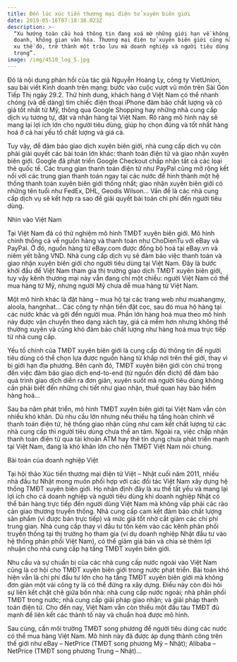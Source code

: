 ```yaml
---
title: Đến lúc xúc tiến thương mại điện tử xuyên biên giới
date: 2019-05-16T07:18:38.023Z
description: >-
  “Xu hướng toàn cầu hoá thông tin đang xoá mờ những giới hạn về không gian kinh
  doanh, không gian văn hóa. Thương mại điện tử xuyên biên giới cũng nằm trong
  xu thế đó, trở thành một trào lưu mà doanh nghiệp và người tiêu dùng phải chú
  trọng”.
image: /img/4510_log_5.jpg
---
```

Đó là nội dung phản hồi của tác giả Nguyễn Hoàng Ly, công ty VietUnion, sau bài viết Kinh doanh trên mạng: bước vào cuộc vượt vũ môn trên Sài Gòn Tiếp Thị ngày 29.2. Thử hình dung, khách hàng ở Việt Nam có thể nhanh chóng (và dễ dàng) tìm chiếc điện thoại iPhone đảm bảo chất lượng và có giá tốt nhất từ Mỹ, thông qua Google Shopping hay những nhà cung cấp dịch vụ tương tự, đặt và nhận hàng tại Việt Nam. Rõ ràng mô hình này sẽ mang lại lợi ích lớn cho người tiêu dùng, giúp họ chọn đúng và tốt nhất hàng hoá ở cả hai yếu tố chất lượng và giá cả.



Tuy vậy, để đảm bảo giao dịch xuyên biên giới, nhà cung cấp dịch vụ còn phải giải quyết các bài toán lớn khác: thanh toán điện tử và giao nhận xuyên biên giới. Google đã phát triển Google Checkout chấp nhận tất cả các loại thẻ quốc tế. Các trung gian thanh toán điện tử như PayPal cũng mở rộng kết nối với các trung gian thanh toán ngay tại các nước để hình thành một hệ thống thanh toán xuyên biên giới thống nhất; giao nhận xuyên biên giới có những tên tuổi như FedEx, DHL, Geodis Wilson... Vấn đề là các nhà cung cấp dịch vụ sẽ kết hợp ra sao để giải quyết bài toán chi phí đến người tiêu dùng.



Nhìn vào Việt Nam



Tại Việt Nam đã có thử nghiệm mô hình TMĐT xuyên biên giới. Mô hình chính thống cả về nguồn hàng và thanh toán như ChoDienTu với eBay và PayPal. Ở đó, nguồn hàng từ eBay.com được đồng bộ hoá tại eBay.vn và niêm yết bằng VND. Nhà cung cấp dịch vụ sẽ đảm bảo việc thanh toán và giao nhận xuyên biên giới cho người tiêu dùng tại Việt Nam. Đây là bước khởi đầu để Việt Nam tham gia thị trường giao dịch TMĐT xuyên biên giới, tuy vậy kênh thương mại này vẫn đang chỉ một chiều: người Việt Nam có thể mua hàng từ Mỹ, nhưng người Mỹ chưa dễ mua hàng từ Việt Nam.



Một mô hình khác là đặt hàng – mua hộ tại các trang web như muahangmy, aloola, hangnhat… Các công ty nhận tiền đặt cọc, sau đó mua hộ hàng tại các nước khác và gởi đến người mua. Phần lớn hàng hoá mua theo mô hình này được vận chuyển theo dạng xách tay, giá cả mềm hơn nhưng không thể thường xuyên và cũng khó đảm bảo chất lượng như hàng hoá mua trực tiếp từ nhà cung cấp.



Yếu tố chính của TMĐT xuyên biên giới là cung cấp đủ thông tin để người tiêu dùng có thể chọn lựa được nguồn hàng từ khắp nơi trên thế giới, thay vì bị giới hạn địa phương. Bên cạnh đó, TMĐT xuyên biên giới còn chú trọng đến việc đảm bảo giao dịch end-to-end (từ nguồn đến đích) để đảm bảo quá trình giao dịch diễn ra đơn giản, xuyên suốt mà người tiêu dùng không cần phải biết đến những chi tiết như giao nhận, thuế quan hay bảo hiểm hàng hoá…



Sau ba năm phát triển, mô hình TMĐT xuyên biên giới tại Việt Nam vẫn còn nhiều khó khăn. Dù nhu cầu lớn nhưng nếu thiếu hạ tầng hoàn chỉnh về thanh toán điện tử, hệ thống giao nhận cũng như cam kết chất lượng từ các nhà cung cấp thì người tiêu dùng chưa thể an tâm. Ngoài ra, việc chấp nhận thanh toán điện tử qua tài khoản ATM hay thẻ tín dụng chưa phát triển mạnh tại Việt Nam, đang là khó khăn lớn cho nền TMĐT Việt Nam nói chung.



Bài toán của doanh nghiệp Việt



Tại hội thảo Xúc tiến thương mại điện tử Việt – Nhật cuối năm 2011, nhiều nhà đầu tư Nhật mong muốn phối hợp với các đối tác Việt Nam xây dựng hệ thống TMĐT xuyên biên giới. Họ nhận định đây là xu thế tất yếu và mang lại lợi ích cho cả doanh nghiệp và người tiêu dùng khi doanh nghiệp Nhật có thể bán hàng trực tiếp đến người dùng Việt Nam mà không vấp phải các rào cản giao thương truyền thống. Nhà cung cấp cam kết đảm bảo chất lượng sản phẩm (vì được bán trực tiếp) và mức giá tốt nhờ cắt giảm các chi phí trung gian. Nhà cung cấp thay vì đầu tư tốn kém vào các kênh phân phối truyền thống tại thị trường họ tham gia (ví dụ doanh nghiệp Nhật đầu tư vào hệ thống phân phối Việt Nam), có thể giảm giá bán và chia sẻ thêm lợi nhuận cho nhà cung cấp hạ tầng TMĐT xuyên biên giới.



Nhu cầu và sự chuẩn bị của các nhà cung cấp nước ngoài vào Việt Nam cũng là cơ hội cho TMĐT xuyên biên giới trong nước phát triển. Bài toán khó hiện vẫn là chi phí đầu tư lớn cho hạ tầng TMĐT xuyên biên giới mà không đơn giản một vài công ty là có thể đứng ra xây dựng. Điều này còn đòi hỏi sự liên kết chặt chẽ giữa bốn nhà: nhà cung cấp nước ngoài; nhà phân phối TMĐT trong nước; nhà cung cấp giải pháp giao nhận; và giải pháp thanh toán điện tử. Cho đến nay, Việt Nam vẫn còn thiếu một đầu tàu TMĐT đủ mạnh để liên kết các thành tố này và chuẩn hoá được mô hình.



Sau cùng, cần môi trường TMĐT song phương để người tiêu dùng các nước có thể mua hàng Việt Nam. Mô hình này đã được áp dụng thành công trên thế giới như eBay – NetPrice (TMĐT song phương Mỹ – Nhật); Alibaba – NetPrice (TMĐT song phương Trung – Nhật)…
